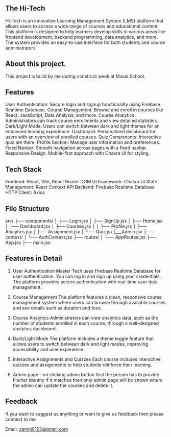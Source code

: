 ## The Hi-Tech

 Hi-Tech is an innovative Learning Management System (LMS) platform that allows users to access a wide range of courses and educational content. This platform is designed to help learners develop skills in various areas like frontend development, backend programming, data analytics, and more. The system provides an easy-to-use interface for both students and course administrators.

## About this project.

This project is build by me during construct week at Masai School.

## Features

User Authentication: Secure login and signup functionality using Firebase Realtime Database.
Course Management: Browse and enroll in courses like React, JavaScript, Data Analysis, and more.
Course Analytics: Administrators can track course enrollments and view detailed statistics.
Dark/Light Mode: Users can switch between dark and light themes for an enhanced learning experience.
Dashboard: Personalized dashboard for users with an overview of enrolled courses.
Quiz Components: Interactive quiz are there.
Profile Section: Manage user information and preferences.
Fixed Navbar: Smooth navigation across pages with a fixed navbar.
Responsive Design: Mobile-first approach with Chakra UI for styling.

## Tech Stack

Frontend: React, Vite, React Router DOM
UI Framework: Chakra UI
State Management: React Context API
Backend: Firebase Realtime Database
HTTP Client: Axios

## File Structure

src/
├── components/
│ ├── Login.jsx
│ ├── SignUp.jsx
│ ├── Home.jsx
│ ├── Dashboard.jsx
│ ├── Courses.jsx
│
│ ├── Profile.jsx
│ ├── Analytics.jsx
│ ├── Assignment.jsx
│ └── Quiz.jsx
|___Admin.jsx
├── context/
│ └── AuthContext.jsx
├── routes/
│ └── AppRoutes.jsx
├── App.jsx
├── main.jsx

## Features in Detail

1. User Authentication
   Master Tech uses Firebase Realtime Database for user authentication. You can log in and sign up using your credentials. The platform provides secure authentication with real-time user data management.

2. Course Management
   The platform features a clean, responsive course management system where users can browse through available courses and see details such as duration and fees.

3. Course Analytics
   Administrators can view analytics data, such as the number of students enrolled in each course, through a well-designed analytics dashboard.

4. Dark/Light Mode
   The platform includes a theme toggle feature that allows users to switch between dark and light modes, improving accessibility and user experience.

5. Interactive Assignments and Quizzes
   Each course includes interactive quizzes and assignments to help students reinforce their learning.

6. Admin page -  on clicking admin button first the person has to provide his/her identity if it matches then only admin page will be shown where the admin can update the courses and delete it.   

## Feedback

If you want to suggest us anything or want to give us feedback then please connect to me

Email: zamni0123@gmail.com
